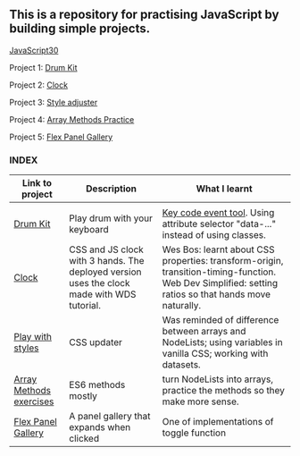## This is a repository for practising JavaScript by building simple projects.

[JavaScript30](https://javascript30.com)

Project 1: [Drum Kit](https://ek8-drum-kit.netlify.app)

Project 2: [Clock](https://e-k8-clock.netlify.app)

Project 3: [Style adjuster](https://style-adjuster.netlify.app)

Project 4: [Array Methods Practice](https://github.com/E-K8/js-30-projects/blob/main/04%20-%20array%20cardio%20day%201/script.js)

Project 5: [Flex Panel Gallery](ek8-panel-gallery.netlify.app)

### INDEX

| Link to project                                                                                                         | Description                                                                                | What I learnt                                                                                                                                        |
| ----------------------------------------------------------------------------------------------------------------------- | ------------------------------------------------------------------------------------------ | ---------------------------------------------------------------------------------------------------------------------------------------------------- |
|                                                                                                                         |
| [Drum Kit](https://ek8-drum-kit.netlify.app)                                                                            | Play drum with your keyboard                                                               | [Key code event tool](https://keycode.info/). Using attribute selector "data-..." instead of using classes.                                          |
| [Clock](https://e-k8-clock.netlify.app)                                                                                 | CSS and JS clock with 3 hands. The deployed version uses the clock made with WDS tutorial. | Wes Bos: learnt about CSS properties: transform-origin, transition-timing-function. Web Dev Simplified: setting ratios so that hands move naturally. |
| [Play with styles](https://style-adjuster.netlify.app)                                                                  | CSS updater                                                                                | Was reminded of difference between arrays and NodeLists; using variables in vanilla CSS; working with datasets.                                      |
| [Array Methods exercises](https://github.com/E-K8/js-30-projects/blob/main/04%20-%20array%20cardio%20day%201/script.js) | ES6 methods mostly                                                                         | turn NodeLists into arrays, practice the methods so they make more sense.                                                                            |
| [Flex Panel Gallery](ek8-panel-gallery.netlify.app)                                                                     | A panel gallery that expands when clicked                                                  | One of implementations of toggle function                                                                                                            |
